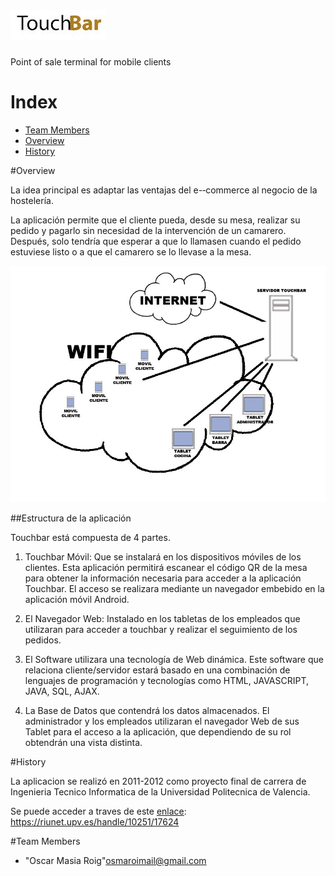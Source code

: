 # ![TouchBar](https://github.com/osmaroi/touchBar/blob/master/logo.png?raw=true)
Point of sale terminal for mobile clients



# Index

* [Team Members](#team-members)
* [Overview](#overview)
* [History](#history)


#<a name="overview"></a>Overview

La idea principal es adaptar las ventajas del e-­‐commerce al negocio de la hostelería.

La aplicación permite que el cliente pueda, desde su mesa, realizar su pedido y pagarlo sin necesidad de la intervención de un camarero. Después, solo tendría que esperar a que lo llamasen cuando el pedido estuviese listo o a que el camarero se lo llevase a la mesa.


![Esquema touchBar](https://github.com/osmaroi/touchBar/blob/master/esquema%20touch%20bar.png?raw=true)

##Estructura de la aplicación

Touchbar está compuesta de 4 partes. 

1. Touchbar Móvil: Que se instalará en los dispositivos móviles de los clientes. Esta aplicación permitirá escanear el código QR de la mesa para obtener la información necesaria para acceder a la aplicación Touchbar. El acceso se realizara mediante un navegador embebido en la aplicación móvil Android. 

2. El Navegador Web: Instalado en los tabletas de los empleados que utilizaran para acceder a touchbar y realizar el seguimiento de los pedidos. 

3. El Software utilizara una tecnología de Web dinámica. Este software que relaciona cliente/servidor estará basado en una combinación de lenguajes de programación y tecnologías como HTML, JAVASCRIPT, JAVA, SQL, AJAX. 

4. La Base de Datos que contendrá los datos almacenados. El administrador y los empleados utilizaran el navegador Web de sus Tablet para el acceso a la aplicación, que dependiendo de su rol obtendrán una vista distinta.


#<a name="history"></a>History

La aplicacion se realizó en 2011-2012 como proyecto final de carrera de Ingenieria Tecnico Informatica de la Universidad Politecnica de Valencia.

Se puede acceder a traves de este [enlace](https://riunet.upv.es/handle/10251/17624): https://riunet.upv.es/handle/10251/17624


#<a name="team-members"></a>Team Members
* "Oscar Masia Roig"<osmaroimail@gmail.com>




